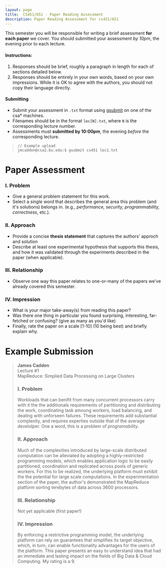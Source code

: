 ```yaml
---
layout: page
title:  CS451/651 - Paper Reading Assessment 
description: Paper Reading Assessment for cs451/651
---
```


This semester you will be responsible for writing a brief assessment
**for each paper** we cover. You should submitted your assessment *by 10pm*,
the evening prior to each lecture.  

#### Instructions:
1. Responses should be brief, roughly a paragraph in length for each of
   sections detailed below.
1. Responses should be entirely in your own words, based on your own impressions.
While it is OK to agree with the authors, you should not copy their language directly. 

#### Submitting
+ Submit your assessment in `.txt` format using [gsubmit](https://www.cs.bu.edu/teaching/hw/gsubmit/) on one of the csa* machines.
+ Filenames should be in the format `lec[N].txt`, where `N` is the corresponding lecture number.
+ Assessments must **submitted by 10:00pm**, the evening _before_ the corresponding lecture.

> ```
> // Example upload
> jmcadden@csa2.bu.edu:$ gsubmit cs451 lec1.txt
> ```

# Paper Assessment  
### I. Problem 
+ Give a general problem statement for this work.
+ Select a _single word_ that describes the general area this problem (and it's solutions) belongs in.
(e.g., _performance, security, programmability, correctness_, etc.).

### II. Approach 
+ Provide a concise **thesis statement** that captures the authors' approch and solution
+ Describe at least one experimental hypothesis that supports this thesis, and how
  it was validated through the experiments described in the paper (when applicable).

### III. Relationship
+ Observe one way this paper relates to one-or-many of the papers we've already covered this semester.

### IV. Impression 
+ What is your major take-away(s) from reading this paper?
+ Was there one thing in particular you found surprising, interesting, far-fetched or confusing? (give as many as you'd like)
+ Finally, rate the paper on a scale [1-10] (10 being best) and briefly explain why.
 

# Example Submission 

> **James Cadden**  
> Lecture #1  
> MapReduce: Simplied Data Processing on Large Clusters
> 
> ### I. Problem 
> Workloads that can benifit from many concurrent processors carry with it the
> the additionals requirements of partitioning and distributing the work,
> coordinating task amoung workers, load balancing,  and dealing with
> unforseen failures. These requirements add substantial complexity, and
> requires experties outside that of the average develolper.  One a word, this
> is a problem of _programability_.
> 
> ### II. Approach 
> Much of the complexities introduced by large-scale distributed computation
> can be alleviated by adopting a highly-restricted programming models, which
> enables application logic to be easily partitioned, coordination and
> replicated across pools of generic workers.  For this to be realized, the
> underlying platform must exhibit the the potential for large scale
> computations. In the experimentation section of the paper, the author's
> demonstrated the MapReduce platform sorting terebytes of data across 3600
> processors.
> 
> ### III. Relationship
> Not yet applicable (first paper!)
> 
> ### IV. Impression 
> By enforcing a restrictive programming model, the underlying platform can
> rely on guarantees that simplifies its target objective, which, in turn, can
> enable functionality advantages for the users of the platform.  This paper
> presents an easy to understand idea that had an immediate and lasting impact
> on the fields of Big Data & Cloud Computing. My rating is a 9.
